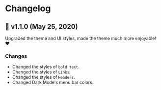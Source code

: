 # Changelog

## 🚀 v1.1.0 (May 25, 2020)

Upgraded the theme and UI styles, made the theme much more enjoyable! ❤️

### Changes

- Changed the styles of `bold text`.
- Changed the styles of `Links`.
- Changed the styles of `Headers`.
- Changed Dark Mode's menu bar colors.
